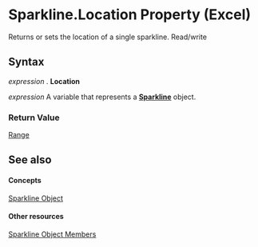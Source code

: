 
# Sparkline.Location Property (Excel)

Returns or sets the location of a single sparkline. Read/write


## Syntax

 _expression_ . **Location**

 _expression_ A variable that represents a **[Sparkline](46951c4f-0eaa-9ce6-9703-eb3c632ea9b1.md)** object.


### Return Value

[Range](b8207778-0dcc-4570-1234-f130532cc8cd.md)


## See also


#### Concepts


[Sparkline Object](46951c4f-0eaa-9ce6-9703-eb3c632ea9b1.md)
#### Other resources


[Sparkline Object Members](b5a704ce-27ff-e928-e2e3-dbe50788374d.md)

